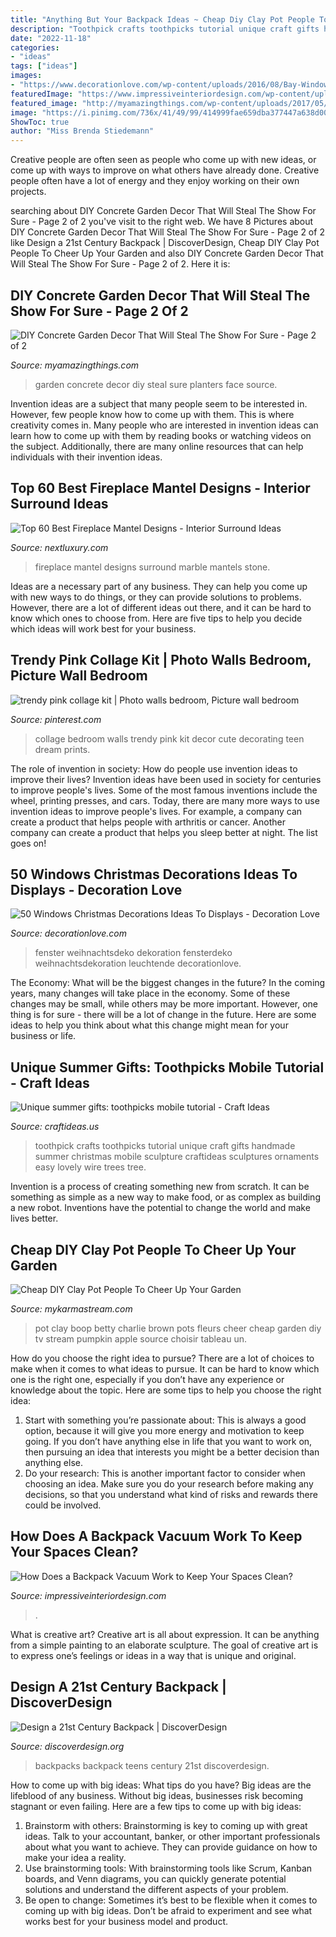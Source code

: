```yaml
---
title: "Anything But Your Backpack Ideas ~ Cheap Diy Clay Pot People To Cheer Up Your Garden"
description: "Toothpick crafts toothpicks tutorial unique craft gifts handmade summer christmas mobile sculpture craftideas sculptures ornaments easy lovely wire trees tree"
date: "2022-11-18"
categories:
- "ideas"
tags: ["ideas"]
images:
- "https://www.decorationlove.com/wp-content/uploads/2016/08/Bay-Window-Christmas-Decorating-Ideas.jpg"
featuredImage: "https://www.impressiveinteriordesign.com/wp-content/uploads/2021/04/back.jpg"
featured_image: "http://myamazingthings.com/wp-content/uploads/2017/05/concrete-garden-decor-6.jpg"
image: "https://i.pinimg.com/736x/41/49/99/414999fae659dba377447a638d002802.jpg"
ShowToc: true
author: "Miss Brenda Stiedemann"
---
```



Creative people are often seen as people who come up with new ideas, or come up with ways to improve on what others have already done. Creative people often have a lot of energy and they enjoy working on their own projects.

	

		
searching about DIY Concrete Garden Decor That Will Steal The Show For Sure - Page 2 of 2 you've visit to the right web. We have 8 Pictures about DIY Concrete Garden Decor That Will Steal The Show For Sure - Page 2 of 2 like Design a 21st Century Backpack | DiscoverDesign, Cheap DIY Clay Pot People To Cheer Up Your Garden and also DIY Concrete Garden Decor That Will Steal The Show For Sure - Page 2 of 2. Here it is:
		
    
## DIY Concrete Garden Decor That Will Steal The Show For Sure - Page 2 Of 2

<img loading=lazy src="http://myamazingthings.com/wp-content/uploads/2017/05/concrete-garden-decor-6.jpg" onerror="this.onerror=null;this.src='https://tse4.mm.bing.net/th?id=OIP.cbD5ktlbGPAkDhat5Q9BvAHaIc&amp;pid=15.1';" alt="DIY Concrete Garden Decor That Will Steal The Show For Sure - Page 2 of 2">

_Source: myamazingthings.com_

>garden concrete decor diy steal sure planters face source. 

	

Invention ideas are a subject that many people seem to be interested in. However, few people know how to come up with them. This is where creativity comes in. Many people who are interested in invention ideas can learn how to come up with them by reading books or watching videos on the subject. Additionally, there are many online resources that can help individuals with their invention ideas.

    
## Top 60 Best Fireplace Mantel Designs - Interior Surround Ideas

<img loading=lazy src="http://nextluxury.com/wp-content/uploads/fireplace-mantel-design.jpg" onerror="this.onerror=null;this.src='https://tse3.mm.bing.net/th?id=OIP.av885KVNm-N3ovXcwIU-4gHaLE&amp;pid=15.1';" alt="Top 60 Best Fireplace Mantel Designs - Interior Surround Ideas">

_Source: nextluxury.com_

>fireplace mantel designs surround marble mantels stone. 

	

Ideas are a necessary part of any business. They can help you come up with new ways to do things, or they can provide solutions to problems. However, there are a lot of different ideas out there, and it can be hard to know which ones to choose from. Here are five tips to help you decide which ideas will work best for your business.

    
## Trendy Pink Collage Kit | Photo Walls Bedroom, Picture Wall Bedroom

<img loading=lazy src="https://i.pinimg.com/736x/41/49/99/414999fae659dba377447a638d002802.jpg" onerror="this.onerror=null;this.src='https://tse3.mm.bing.net/th?id=OIP.xCY9nU6HItn4IM18T-mKxQHaJ3&amp;pid=15.1';" alt="trendy pink collage kit | Photo walls bedroom, Picture wall bedroom">

_Source: pinterest.com_

>collage bedroom walls trendy pink kit decor cute decorating teen dream prints. 

	

The role of invention in society: How do people use invention ideas to improve their lives?
Invention ideas have been used in society for centuries to improve people's lives. Some of the most famous inventions include the wheel, printing presses, and cars. Today, there are many more ways to use invention ideas to improve people's lives. For example, a company can create a product that helps people with arthritis or cancer. Another company can create a product that helps you sleep better at night. The list goes on!

    
## 50 Windows Christmas Decorations Ideas To Displays - Decoration Love

<img loading=lazy src="https://www.decorationlove.com/wp-content/uploads/2016/08/Bay-Window-Christmas-Decorating-Ideas.jpg" onerror="this.onerror=null;this.src='https://tse1.mm.bing.net/th?id=OIP.Jb--_uevkt9yeCV7eo0bNQHaFZ&amp;pid=15.1';" alt="50 Windows Christmas Decorations Ideas To Displays - Decoration Love">

_Source: decorationlove.com_

>fenster weihnachtsdeko dekoration fensterdeko weihnachtsdekoration leuchtende decorationlove. 

	

The Economy: What will be the biggest changes in the future?
In the coming years, many changes will take place in the economy. Some of these changes may be small, while others may be more important. However, one thing is for sure - there will be a lot of change in the future. Here are some ideas to help you think about what this change might mean for your business or life.

    
## Unique Summer Gifts: Toothpicks Mobile Tutorial - Craft Ideas

<img loading=lazy src="http://www.craftideas.us/wp-content/uploads/2012/10/handmade-crafts.jpg" onerror="this.onerror=null;this.src='https://tse3.mm.bing.net/th?id=OIP.kkOISHj8R5G5xdfmPxhQiAHaJ4&amp;pid=15.1';" alt="Unique summer gifts: toothpicks mobile tutorial - Craft Ideas">

_Source: craftideas.us_

>toothpick crafts toothpicks tutorial unique craft gifts handmade summer christmas mobile sculpture craftideas sculptures ornaments easy lovely wire trees tree. 

	

Invention is a process of creating something new from scratch. It can be something as simple as a new way to make food, or as complex as building a new robot. Inventions have the potential to change the world and make lives better.

    
## Cheap DIY Clay Pot People To Cheer Up Your Garden

<img loading=lazy src="https://mykarmastream.com/wp-content/uploads/2017/07/Clay-Pot-People-8-535x946.jpg" onerror="this.onerror=null;this.src='https://tse2.mm.bing.net/th?id=OIP.aUMganPojxMtcobjhFh42gHaNG&amp;pid=15.1';" alt="Cheap DIY Clay Pot People To Cheer Up Your Garden">

_Source: mykarmastream.com_

>pot clay boop betty charlie brown pots fleurs cheer cheap garden diy tv stream pumpkin apple source choisir tableau un. 

	

How do you choose the right idea to pursue?
There are a lot of choices to make when it comes to what ideas to pursue. It can be hard to know which one is the right one, especially if you don’t have any experience or knowledge about the topic. Here are some tips to help you choose the right idea: 
1. Start with something you’re passionate about: This is always a good option, because it will give you more energy and motivation to keep going. If you don’t have anything else in life that you want to work on, then pursuing an idea that interests you might be a better decision than anything else. 
2. Do your research: This is another important factor to consider when choosing an idea. Make sure you do your research before making any decisions, so that you understand what kind of risks and rewards there could be involved. 

    
## How Does A Backpack Vacuum Work To Keep Your Spaces Clean?

<img loading=lazy src="https://www.impressiveinteriordesign.com/wp-content/uploads/2021/04/back.jpg" onerror="this.onerror=null;this.src='https://tse2.mm.bing.net/th?id=OIP.wzUsZOQdgS3DuJwbx8bJRAHaDq&amp;pid=15.1';" alt="How Does a Backpack Vacuum Work to Keep Your Spaces Clean?">

_Source: impressiveinteriordesign.com_

>. 

	

What is creative art?
Creative art is all about expression. It can be anything from a simple painting to an elaborate sculpture. The goal of creative art is to express one’s feelings or ideas in a way that is unique and original.

    
## Design A 21st Century Backpack | DiscoverDesign

<img loading=lazy src="http://discoverdesign.org/sites/default/files/2017-08/best-backpacks-for-teens.jpg" onerror="this.onerror=null;this.src='https://tse3.mm.bing.net/th?id=OIP.3qLROEfIgjf78jsg5ZK6jwHaEc&amp;pid=15.1';" alt="Design a 21st Century Backpack | DiscoverDesign">

_Source: discoverdesign.org_

>backpacks backpack teens century 21st discoverdesign. 

	

How to come up with big ideas: What tips do you have?
Big ideas are the lifeblood of any business. Without big ideas, businesses risk becoming stagnant or even failing. Here are a few tips to come up with big ideas: 
1. Brainstorm with others: Brainstorming is key to coming up with great ideas. Talk to your accountant, banker, or other important professionals about what you want to achieve. They can provide guidance on how to make your idea a reality. 
2. Use brainstorming tools: With brainstorming tools like Scrum, Kanban boards, and Venn diagrams, you can quickly generate potential solutions and understand the different aspects of your problem. 
3. Be open to change: Sometimes it’s best to be flexible when it comes to coming up with big ideas. Don’t be afraid to experiment and see what works best for your business model and product.

